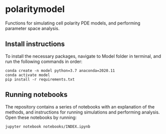 # polaritymodel

Functions for simulating cell polarity PDE models, and performing parameter space analysis.

## Install instructions

To install the necessary packages, navigate to Model folder in terminal, and run the following commands in order:

    conda create -n model python=3.7 anaconda=2020.11
    conda activate model
    pip install -r requirements.txt

## Running notebooks

The repository contains a series of notebooks with an explanation of the methods, and instructions for running 
simulations and performing analysis.
Open these notebooks by running:

    jupyter notebook notebooks/INDEX.ipynb
    